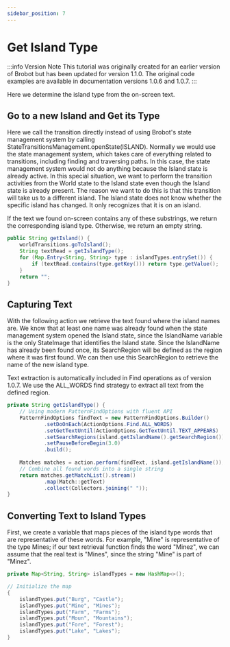 ```yaml
---
sidebar_position: 7
---
```


# Get Island Type

:::info Version Note
This tutorial was originally created for an earlier version of Brobot but has been updated for version 1.1.0. The original code examples are available in documentation versions 1.0.6 and 1.0.7.
:::

Here we determine the island type from the on-screen text.

## Go to a new Island and Get its Type

Here we call the transition directly instead of using Brobot's state management system
by calling StateTransitionsManagement.openState(ISLAND). Normally we would use the
state management system, which takes care of everything related to transitions, including
finding and traversing paths. In this case, the state management system would not do
anything because the Island state is already active. In this special situation, we want to
perform the transition activities from the World state to the Island state even though the
Island state is already present. The reason we want to do this is that this transition will
take us to a different island. The Island state does not know whether the specific island
has changed. It only recognizes that it is on an island.

If the text we found on-screen contains any of these substrings,
we return the corresponding island type. Otherwise, we return an
empty string.

```java
public String getIsland() {
    worldTransitions.goToIsland();
    String textRead = getIslandType();
    for (Map.Entry<String, String> type : islandTypes.entrySet()) {
        if (textRead.contains(type.getKey())) return type.getValue();
    }
    return "";
}
```

## Capturing Text

With the following action we retrieve the text found where the island
names are. We know that at least one name was already found when
the state management system opened the Island state, since the IslandName
variable is the only StateImage that identifies the Island state.
Since the IslandName has already been found once, its SearchRegion will be defined
as the region where it was first found. We can then use this SearchRegion to retrieve
the name of the new island type.

Text extraction is automatically included in Find operations as of version 1.0.7.
We use the ALL_WORDS find strategy to extract all text from the defined region.

```java
private String getIslandType() {
    // Using modern PatternFindOptions with fluent API
    PatternFindOptions findText = new PatternFindOptions.Builder()
            .setDoOnEach(ActionOptions.Find.ALL_WORDS)
            .setGetTextUntil(ActionOptions.GetTextUntil.TEXT_APPEARS)
            .setSearchRegions(island.getIslandName().getSearchRegion())
            .setPauseBeforeBegin(3.0)
            .build();
    
    Matches matches = action.perform(findText, island.getIslandName());
    // Combine all found words into a single string
    return matches.getMatchList().stream()
            .map(Match::getText)
            .collect(Collectors.joining(" "));
}
```

## Converting Text to Island Types

First, we create a variable that maps pieces of the island type
words that are representative of these words. For example, "Mine"
is representative of the type Mines; if our text retrieval function
finds the word "Minez", we can assume that the real text is "Mines",
since the string "Mine" is part of "Minez".

```java
private Map<String, String> islandTypes = new HashMap<>();

// Initialize the map
{
    islandTypes.put("Burg", "Castle");
    islandTypes.put("Mine", "Mines");
    islandTypes.put("Farm", "Farms");
    islandTypes.put("Moun", "Mountains");
    islandTypes.put("Fore", "Forest");
    islandTypes.put("Lake", "Lakes");
}
```


